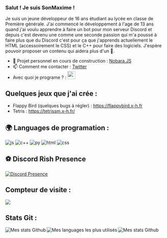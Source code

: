 ### Salut ! Je suis SonMaxime !

Je suis un jeune développeur de 16 ans étudiant au lycée en classe de Première générale.
J'ai commencé le développement à l'age de 13 ans quand j'ai voulu apprendre à faire un bot pour mon serveur Discord et depuis c'est devenu une comme une seconde passion qui m'a poussé à faire plus que du Discord c'est pour ça que j'apprends actuellement le HTML (accessoirement le CSS) et le C++ pour faire des logiciels.
J'espère pouvoir proposer un contenu qui aidera plus d'un 🙂.

- 🔭 Projet personnel en cours de construction : [Nobara.JS](https://github.com/SonMaxime/Nobara.JS)
- 📫 Comment me contacter : [Twitter](https://twitter.com/SonMaxime_)
- Avec quoi je programe ? : <img alt="vscode" width="25px" src="https://upload.wikimedia.org/wikipedia/commons/thumb/9/9a/Visual_Studio_Code_1.35_icon.svg/512px-Visual_Studio_Code_1.35_icon.svg.png"/>

## Quelques jeux que j'ai crée : 
- Flappy Bird (quelques bugs à régler) : https://flappybird.x-h.fr
- Tetris : https://tetrissm.x-h.fr/

## 🌍 Languages de programation :
<p>
  <img alt="js" src="https://img.shields.io/badge/-Javascript-FFEE00?style=flat-square&logo=javascript&logoColor=black" />
  <img alt="c++" src="https://img.shields.io/badge/-C++-21B500?style=flat-square&logo=C++&logoColor=white" />
  <img alt="py" src="https://img.shields.io/badge/-Python-168BFA?style=flat-square&logo=python&logoColor=black" />
  <img alt="html" src="https://img.shields.io/badge/-HTML-FF8300?style=flat-square&logo=html5&logoColor=white" />
  <img alt="css" src="https://img.shields.io/badge/-CSS-blue?style=flat-square&logo=css&logoColor=blue" />
</p>

## ⚽ Discord Rish Presence
[![Discord Presence](https://lanyard-profile-readme.vercel.app/api/492402867953467392)](https://discord.com/users/492402867953467392)
  
## Compteur de visite :
<p align="left"> 
  <img src="https://profile-counter.glitch.me/SonMaxime/count.svg" />
</p>

## Stats Git :

<img align="left" alt="Mes stats Github" src="https://github-readme-stats.vercel.app/api?username=SonMaxime&show_icons=true&hide_border=true" />
<img align="left" alt="Mes languages les plus utilisés" src="https://github-readme-stats.vercel.app/api/top-langs?username=sonmaxime&show_icons=true&theme=tokyonight&layout=compact" />
<img align="left" alt="Mes stats Github" src="https://github-profile-trophy.vercel.app/?username=SonMaxime&theme=dracula" />
